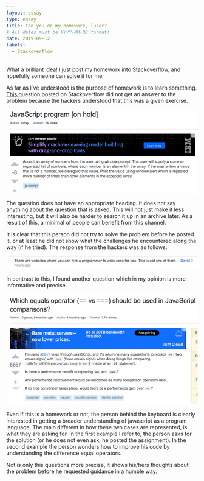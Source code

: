 ```yaml
---
layout: essay
type: essay
title: Can you do my homework, luser?
# All dates must be YYYY-MM-DD format!
date: 2019-09-12
labels:
  - Stackoverflow
---
```


What a brilliant idea! I just post my homework into Stackoverflow, and hopefully someone can solve it for me. 


As far as I´ve understood is the purpose of homework is to learn something. <a href="https://stackoverflow.com/questions/57897741/javascript-program">This </a> question posted on Stackoverflow did not get an answer to the problem because the hackers understood that this was a given exercise.

<img class="ui image" src="../images/Bilde1.png">


The question does not have an appropriate heading. It does not say anything about the question that is asked. This will not just make it less interesting, but it will also be harder to search it up in an archive later. As a result of this, a minimal of people can benefit from this channel.


It is clear that this person did not try to solve the problem before he posted it, or at least he did not show what the challenges he encountered along the way (if he tried). The response from the hackers was as follows:

<img class="ui image" src="../images/Bilde2.png">


In contrast to this, I found another question which in my opinion is more informative and precise. 

<img class="ui image" src="../images/Bilde3.png">

Even if this is a homework or not, the person behind the keyboard is clearly interested in getting a broader understanding of javascript as a program language. The main different in how these two cases are represented, is what they are asking for. In the first example I refer to, the person asks for the solution (or he does not even ask; he posted the assignment). In the second example the person wonders how to improve his code by understanding the difference equal operators.

Not is only this questions more precise, it shows his/hers thoughts about the problem before he requested guidance in a humble way. 
